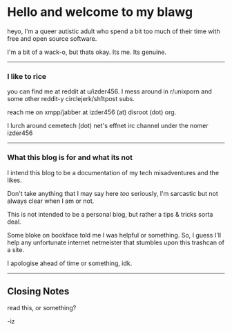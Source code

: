 # Hello and welcome to my blawg



heyo, I'm a queer autistic adult who spend a bit too much of their time with free and open source software.



I'm a bit of a wack-o, but thats okay. Its me. Its genuine.



---

### I like to rice



you can find me at reddit at u/izder456. I mess around in r/unixporn and some other reddit-y circlejerk/sh1tpost subs.



reach me on xmpp/jabber at izder456 (at) disroot (dot) org.



I lurch around cemetech (dot) net's effnet irc channel under the nomer izder456



---

### What this blog is for and what its not



I intend this blog to be a documentation of my tech misadventures and the likes.



Don't take anything that I may say here *too* seriously, I'm sarcastic but not always clear when I am or not.



This is not intended to be a personal blog, but rather a tips & tricks sorta deal.



Some bloke on bookface told me I was helpful or something. So, I guess I'll help any unfortunate internet netmeister that stumbles upon this trashcan of a site.



I apologise ahead of time or something, idk.



---

## Closing Notes



read this, or something?



-iz
